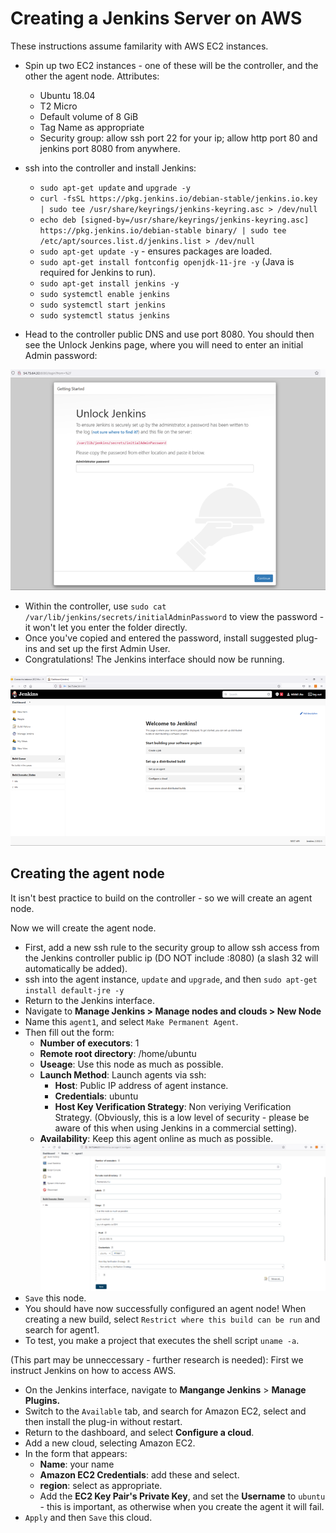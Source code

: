 # Creating a Jenkins Server on AWS
These instructions assume familarity with AWS EC2 instances.
- Spin up two EC2 instances - one of these will be the controller, and the other the agent node. Attributes:
  - Ubuntu 18.04
  - T2 Micro
  - Default volume of 8 GiB
  - Tag Name as appropriate
  - Security group: allow ssh port 22 for your ip; allow http port 80 and jenkins port 8080 from anywhere.
- ssh into the controller and install Jenkins:
  - `sudo apt-get update` and `upgrade -y`
  - `curl -fsSL https://pkg.jenkins.io/debian-stable/jenkins.io.key | sudo tee /usr/share/keyrings/jenkins-keyring.asc > /dev/null`
  - `echo deb [signed-by=/usr/share/keyrings/jenkins-keyring.asc] https://pkg.jenkins.io/debian-stable binary/ | sudo tee /etc/apt/sources.list.d/jenkins.list > /dev/null`
  - `sudo apt-get update -y` - ensures packages are loaded.
  - `sudo apt-get install fontconfig openjdk-11-jre -y` (Java is required for Jenkins to run).
  - `sudo apt-get install jenkins -y`
  - `sudo systemctl enable jenkins`
  - `sudo systemctl start jenkins`
  - `sudo systemctl status jenkins`

- Head to the controller public DNS and use port 8080. You should then see the Unlock Jenkins page, where you will need to enter an initial Admin password:

![Jenkins Initial Password](../diagrams/Jenkins_Initial_Password.png)

- Within the controller, use `sudo cat /var/lib/jenkins/secrets/initialAdminPassword` to view the password - it won't let you enter the folder directly.
- Once you've copied and entered the password, install suggested plug-ins and set up the first Admin User.
- Congratulations! The Jenkins interface should now be running.

![Jenkins Interface](../diagrams/Jenkins_Interface.png)
## Creating the agent node
It isn't best practice to build on the controller - so we will create an agent node. 

Now we will create the agent node.
- First, add a new ssh rule to the security group to allow ssh access from the Jenkins controller public ip (DO NOT include :8080) (a slash 32 will automatically be added).
- ssh into the agent instance, `update` and `upgrade`, and then `sudo apt-get install default-jre -y`
- Return to the Jenkins interface.
- Navigate to __Manage Jenkins > Manage nodes and clouds > New Node__
- Name this `agent1`, and select `Make Permanent Agent`.
- Then fill out the form:
  - __Number of executors__: 1
  - __Remote root directory__: /home/ubuntu
  - __Useage__: Use this node as much as possible.
  - __Launch Method__: Launch agents via ssh:
    - __Host__: Public IP address of agent instance.
    - __Credentials__: ubuntu
    - __Host Key Verification Strategy__: Non veriying Verification Strategy. (Obviously, this is a low level of security - please be aware of this when using Jenkins in a commercial setting).
  - __Availability__: Keep this agent online as much as possible.
![Jenkins Agent Node](../diagrams/Jenkins_Agent_Node.png)
- `Save` this node.
- You should have now successfully configured an agent node! When creating a new build, select `Restrict where this build can be run` and search for agent1.
- To test, you make a project that executes the shell script `uname -a`.

(This part may be unneccessary - further research is needed):
First we instruct Jenkins on how to access AWS.
- On the Jenkins interface, navigate to **Mangange Jenkins** > __Manage Plugins.__
- Switch to the `Available` tab, and search for Amazon EC2, select and then install the plug-in without restart.
- Return to the dashboard, and select __Configure a cloud__.
- Add a new cloud, selecting Amazon EC2.
- In the form that appears:
  - __Name__: your name
  - __Amazon EC2 Credentials__: add these and select.
  - __region__: select as appropriate.
  - Add the __EC2 Key Pair's Private Key__, and set the __Username__ to `ubuntu` - this is important, as otherwise when you create the agent it will fail.
- `Apply` and then `Save` this cloud.